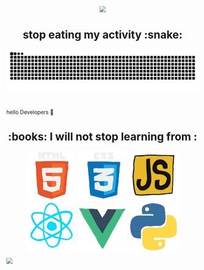 <p align='center'>
   <img src='./gits/animated-hello.gif'/>
</p>

<h1 align=center>
   stop eating my activity :snake:
</h1>

![snake](./gits/github-contribution-grid-snake.svg)

<br>


hello Developers :eyes:


<h1 align='center' style='border:0;'>
  :books: I will not stop learning from : 
</h1>
  


<p align='center'>
  <img style='width:130px;' src='./gits/html.webp' />
  <img style='width:130px;' src='./gits/cssgif.webp' />
  <img style='width:130px;' src='./gits/js.webp' />
  <img style='width:130px;' src='./gits/react.webp' />
  <img style='width:130px;' src='./gits/vue.webp' />
  <img style='width:130px;' src='./gits/python.webp' />
</p>

![](./gits/)